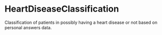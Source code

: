 # HeartDiseaseClassification
Classification of patients in possibly having a heart disease or not based on personal answers data.
